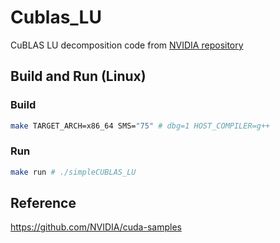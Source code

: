 # Cublas_LU

CuBLAS LU decomposition code from [NVIDIA repository](https://github.com/NVIDIA/cuda-samples)

## Build and Run (Linux)

### Build
```bash
make TARGET_ARCH=x86_64 SMS="75" # dbg=1 HOST_COMPILER=g++
```

### Run
```bash
make run # ./simpleCUBLAS_LU
```

## Reference
https://github.com/NVIDIA/cuda-samples